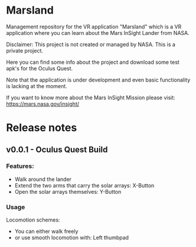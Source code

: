 # Marsland
Management repository for the VR application "Marsland" which is a VR application where you can learn about the Mars InSight Lander from NASA.

Disclaimer:
This project is not created or managed by NASA. This is a private project.

Here you can find some info about the project and download some test apk's for the Oculus Quest.

Note that the application is under development and even basic functionality is lacking at the moment.

If you want to know more about the Mars InSight Mission please visit:
https://mars.nasa.gov/insight/


# Release notes
## v0.0.1 - Oculus Quest Build
### Features:
 - Walk around the lander
 - Extend the two arms that carry the solar arrays: X-Button
 - Open the solar arrays themselves: Y-Button

### Usage
Locomotion schemes:
 - You can either walk freely
 - or use smooth locomotion with: Left thumbpad

